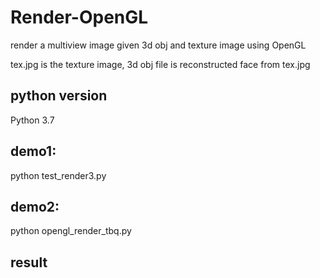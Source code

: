 # Render-OpenGL
render a multiview image given 3d obj and texture image using OpenGL

tex.jpg is the texture image, 3d obj file is reconstructed face from tex.jpg

## python version

Python 3.7
## demo1:

python test_render3.py

## demo2:

python opengl_render_tbq.py


## result
